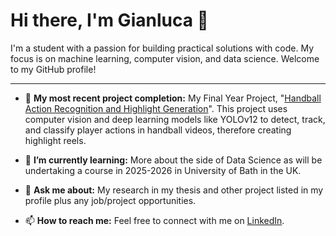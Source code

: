 # Hi there, I'm Gianluca 👋

I'm a student with a passion for building practical solutions with code. My focus is on machine learning, computer vision, and data science. Welcome to my GitHub profile!

---

- 🔭 **My most recent project completion:** My Final Year Project, "[Handball Action Recognition and Highlight Generation](https://github.com/GianUOM/Gianluca-Aquilina-348904L-Thesis)". This project uses computer vision and deep learning models like YOLOv12 to detect, track, and classify player actions in handball videos, therefore creating highlight reels.

- 🌱 **I’m currently learning:** More about the side of Data Science as will be undertaking a course in 2025-2026 in University of Bath in the UK.

- 💬 **Ask me about:** My research in my thesis and other project listed in my profile plus any job/project opportunities.

- 📫 **How to reach me:** Feel free to connect with me on [LinkedIn](https://www.linkedin.com/in/gianluca-aquilina-682a64373/).




